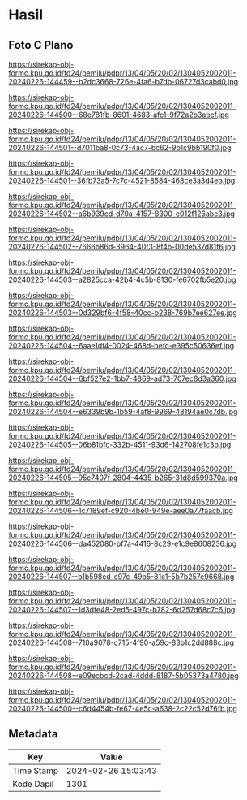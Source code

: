 # Hasil

## Foto C Plano

https://sirekap-obj-formc.kpu.go.id/fd24/pemilu/pdpr/13/04/05/20/02/1304052002011-20240226-144459--b2dc3668-726e-4fa6-b7db-06727d3cabd0.jpg

https://sirekap-obj-formc.kpu.go.id/fd24/pemilu/pdpr/13/04/05/20/02/1304052002011-20240226-144500--68e781fb-8601-4683-afc1-9f72a2b3abcf.jpg

https://sirekap-obj-formc.kpu.go.id/fd24/pemilu/pdpr/13/04/05/20/02/1304052002011-20240226-144501--d7011ba8-0c73-4ac7-bc62-9b1c9bb190f0.jpg

https://sirekap-obj-formc.kpu.go.id/fd24/pemilu/pdpr/13/04/05/20/02/1304052002011-20240226-144501--36fb73a5-7c7c-4521-8584-468ce3a3d4eb.jpg

https://sirekap-obj-formc.kpu.go.id/fd24/pemilu/pdpr/13/04/05/20/02/1304052002011-20240226-144502--a6b939cd-d70a-4157-8300-e012f126abc3.jpg

https://sirekap-obj-formc.kpu.go.id/fd24/pemilu/pdpr/13/04/05/20/02/1304052002011-20240226-144502--7666b86d-3964-40f3-8f4b-00de537d81f6.jpg

https://sirekap-obj-formc.kpu.go.id/fd24/pemilu/pdpr/13/04/05/20/02/1304052002011-20240226-144503--a2825cca-42b4-4c5b-8130-fe6702fb5e20.jpg

https://sirekap-obj-formc.kpu.go.id/fd24/pemilu/pdpr/13/04/05/20/02/1304052002011-20240226-144503--0d329bf6-4f58-40cc-b238-769b7ee627ee.jpg

https://sirekap-obj-formc.kpu.go.id/fd24/pemilu/pdpr/13/04/05/20/02/1304052002011-20240226-144504--6aae1df4-0024-468d-befc-e395c50636ef.jpg

https://sirekap-obj-formc.kpu.go.id/fd24/pemilu/pdpr/13/04/05/20/02/1304052002011-20240226-144504--6bf527e2-1bb7-4869-ad73-707ec8d3a360.jpg

https://sirekap-obj-formc.kpu.go.id/fd24/pemilu/pdpr/13/04/05/20/02/1304052002011-20240226-144504--e6339b9b-1b59-4af8-9969-48194ae0c7db.jpg

https://sirekap-obj-formc.kpu.go.id/fd24/pemilu/pdpr/13/04/05/20/02/1304052002011-20240226-144505--06b81bfc-332b-4511-93d6-142708fe1c3b.jpg

https://sirekap-obj-formc.kpu.go.id/fd24/pemilu/pdpr/13/04/05/20/02/1304052002011-20240226-144505--95c7407f-2804-4435-b265-31d8d599370a.jpg

https://sirekap-obj-formc.kpu.go.id/fd24/pemilu/pdpr/13/04/05/20/02/1304052002011-20240226-144506--1c7189ef-c920-4be0-949e-aee0a77faacb.jpg

https://sirekap-obj-formc.kpu.go.id/fd24/pemilu/pdpr/13/04/05/20/02/1304052002011-20240226-144506--da452080-bf7a-4416-8c29-e1c9e8608236.jpg

https://sirekap-obj-formc.kpu.go.id/fd24/pemilu/pdpr/13/04/05/20/02/1304052002011-20240226-144507--b1b598cd-c97c-49b5-81c1-5b7b257c9668.jpg

https://sirekap-obj-formc.kpu.go.id/fd24/pemilu/pdpr/13/04/05/20/02/1304052002011-20240226-144507--1d3dfe48-2ed5-497c-b782-6d257d68c7c6.jpg

https://sirekap-obj-formc.kpu.go.id/fd24/pemilu/pdpr/13/04/05/20/02/1304052002011-20240226-144508--710a9078-c715-4f90-a59c-83b1c2dd888c.jpg

https://sirekap-obj-formc.kpu.go.id/fd24/pemilu/pdpr/13/04/05/20/02/1304052002011-20240226-144508--e09ecbcd-2cad-4ddd-8187-5b05373a4780.jpg

https://sirekap-obj-formc.kpu.go.id/fd24/pemilu/pdpr/13/04/05/20/02/1304052002011-20240226-144500--c6d4454b-fe67-4e5c-a638-2c22c52d76fb.jpg


## Metadata

| Key        | Value               |
| ---------- | ------------------- |
| Time Stamp | 2024-02-26 15:03:43 |
| Kode Dapil | 1301                |



